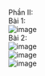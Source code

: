 Phần II: <br>
Bài 1: <br>
![image](https://github.com/user-attachments/assets/5415043e-98ef-4c7f-89aa-0627bb2db8ff)
<br>
Bài 2: <br>
![image](https://github.com/user-attachments/assets/a980589a-1f43-4562-93cb-1127b1a35c47)
<br>
![image](https://github.com/user-attachments/assets/92ef84ce-f9a9-4d1c-b8fb-d9dc4defddad)
<br>
![image](https://github.com/user-attachments/assets/5b686340-363e-4871-9499-3e4f8db60d09)



